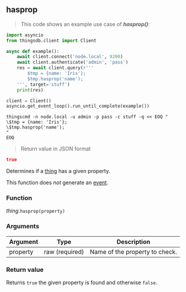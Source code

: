 ## hasprop

> This code shows an example use case of ***hasprop()***:

```python
import asyncio
from thingsdb.client import Client

async def example():
    await client.connect('node.local', 9200)
    await client.authenticate('admin', 'pass')
    res = await client.query(r'''
        $tmp = {name: 'Iris'};
        $tmp.hasprop('name');
    ''', target='stuff')
    print(res)

client = Client()
asyncio.get_event_loop().run_until_complete(example())
```

```shell
thingscmd -n node.local -u admin -p pass -c stuff -q << EOQ "
\$tmp = {name: 'Iris'};
\$tmp.hasprop('name');
"
EOQ
```

> Return value in JSON format

```json
true
```

Determines if a [thing](#thing) has a given property.

This function does *not* generate an [event](#events).

### Function
*thing*.`hasprop(property)`

### Arguments
Argument | Type | Description
-------- | ---- | -----------
property | raw (required) | Name of the property to check.

### Return value
Returns `true` the given property is found and otherwise `false`.
